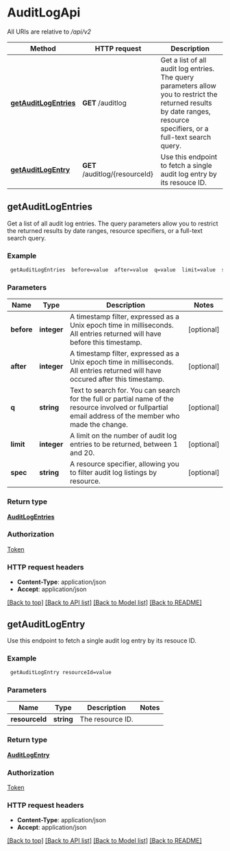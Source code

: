# AuditLogApi

All URIs are relative to */api/v2*

Method | HTTP request | Description
------------- | ------------- | -------------
[**getAuditLogEntries**](AuditLogApi.md#getAuditLogEntries) | **GET** /auditlog | Get a list of all audit log entries. The query parameters allow you to restrict the returned results by date ranges, resource specifiers, or a full-text search query.
[**getAuditLogEntry**](AuditLogApi.md#getAuditLogEntry) | **GET** /auditlog/{resourceId} | Use this endpoint to fetch a single audit log entry by its resouce ID.


## **getAuditLogEntries**

Get a list of all audit log entries. The query parameters allow you to restrict the returned results by date ranges, resource specifiers, or a full-text search query.

### Example
```bash
 getAuditLogEntries  before=value  after=value  q=value  limit=value  spec=value
```

### Parameters

Name | Type | Description  | Notes
------------- | ------------- | ------------- | -------------
 **before** | **integer** | A timestamp filter, expressed as a Unix epoch time in milliseconds. All entries returned will have before this timestamp. | [optional]
 **after** | **integer** | A timestamp filter, expressed as a Unix epoch time in milliseconds. All entries returned will have occured after this timestamp. | [optional]
 **q** | **string** | Text to search for. You can search for the full or partial name of the resource involved or fullpartial email address of the member who made the change. | [optional]
 **limit** | **integer** | A limit on the number of audit log entries to be returned, between 1 and 20. | [optional]
 **spec** | **string** | A resource specifier, allowing you to filter audit log listings by resource. | [optional]

### Return type

[**AuditLogEntries**](AuditLogEntries.md)

### Authorization

[Token](../README.md#Token)

### HTTP request headers

 - **Content-Type**: application/json
 - **Accept**: application/json

[[Back to top]](#) [[Back to API list]](../README.md#documentation-for-api-endpoints) [[Back to Model list]](../README.md#documentation-for-models) [[Back to README]](../README.md)

## **getAuditLogEntry**

Use this endpoint to fetch a single audit log entry by its resouce ID.

### Example
```bash
 getAuditLogEntry resourceId=value
```

### Parameters

Name | Type | Description  | Notes
------------- | ------------- | ------------- | -------------
 **resourceId** | **string** | The resource ID. |

### Return type

[**AuditLogEntry**](AuditLogEntry.md)

### Authorization

[Token](../README.md#Token)

### HTTP request headers

 - **Content-Type**: application/json
 - **Accept**: application/json

[[Back to top]](#) [[Back to API list]](../README.md#documentation-for-api-endpoints) [[Back to Model list]](../README.md#documentation-for-models) [[Back to README]](../README.md)

